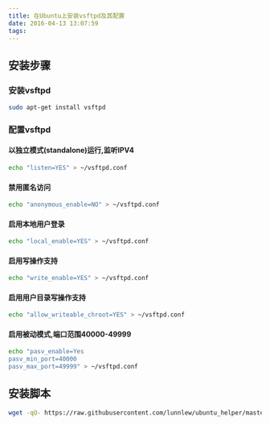 ```yaml
---
title: 在Ubuntu上安装vsftpd及其配置
date: 2016-04-13 13:07:59
tags:
---
```


## 安装步骤

### 安装vsftpd
``` sh
sudo apt-get install vsftpd
```

### 配置vsftpd

#### 以独立模式(standalone)运行,监听IPV4
``` sh
echo "listen=YES" > ~/vsftpd.conf
```

#### 禁用匿名访问
``` sh
echo "anonymous_enable=NO" > ~/vsftpd.conf
```

#### 启用本地用户登录
``` sh
echo "local_enable=YES" > ~/vsftpd.conf
```

#### 启用写操作支持
``` sh
echo "write_enable=YES" > ~/vsftpd.conf
```

#### 启用用户目录写操作支持
``` sh
echo "allow_writeable_chroot=YES" > ~/vsftpd.conf
```

#### 启用被动模式,端口范围40000-49999
``` sh
echo "pasv_enable=Yes
pasv_min_port=40000
pasv_max_port=49999" > ~/vsftpd.conf
```


## 安装脚本

``` sh
wget -qO- https://raw.githubusercontent.com/lunnlew/ubuntu_helper/master/Install_ftp_on_Ubuntu.sh | sh -x
````
